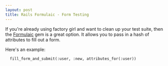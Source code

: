 ```yaml
---
layout: post
title: Rails Formulaic - Form Testing
---
```

If you're already using factory girl and want to clean up your test suite, then
the [Formulaic](https://github.com/thoughtbot/formulaic) gem is a great option.
It allows you to pass in a hash of attributes to fill out a form.

Here's an example:

~~~
  fill_form_and_submit(:user, :new, attributes_for(:user))
~~~
